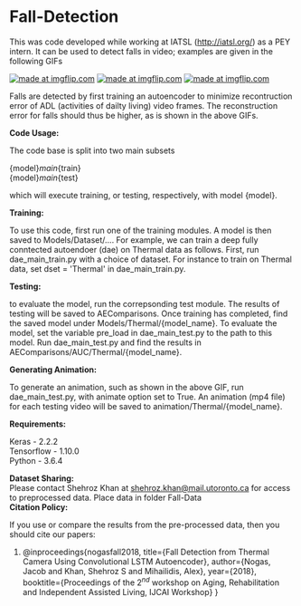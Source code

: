 # Fall-Detection

This was code developed while working at IATSL (http://iatsl.org/) as a PEY intern. It can be used to detect falls in video; examples are given in the following GIFs

<a href="https://imgflip.com/gif/2gb012"><img src="https://i.imgflip.com/2gb012.gif" title="made at imgflip.com"/></a> <a href="https://imgflip.com/gif/2fxxpd"><img src="https://i.imgflip.com/2fxxpd.gif" title="made at imgflip.com"/></a> <a href="https://imgflip.com/gif/2fxzt3"><img src="https://i.imgflip.com/2fxzt3.gif" title="made at imgflip.com"/></a>



Falls are detected by first training an autoencoder to minimize recontruction error of ADL (activities of dailty living) video frames. The reconstruction error for falls should thus be higher, as is shown in the above GIFs.


**Code Usage:**

The code base is split into two main subsets

{model}_main_{train}  
{model}_main_{test}

which will execute training, or testing, respectively, with model {model}. 

**Training:**

To use this code, first run one of the training modules. A model is then saved to Models/Dataset/....
For example, we can train a deep fully conntected autoendoer (dae) on Thermal data as follows. First, run dae_main_train.py with a choice of dataset. For instance to train on Thermal data, set dset = 'Thermal' in dae_main_train.py.

**Testing:**

to evaluate the model, run the correpsonding test module. The results of testing will be saved to AEComparisons. Once training has completed, find the saved model under Models/Thermal/{model_name}. To evaluate the model, set the variable pre_load in dae_main_test.py to the path to this model. Run dae_main_test.py and find the results in AEComparisons/AUC/Thermal/{model_name}.

**Generating Animation:**

To generate an animation, such as shown in the above GIF, run dae_main_test.py, with animate option set to True. An animation (mp4 file) for each testing video will be saved to animation/Thermal/{model_name}.


**Requirements:**

Keras - 2.2.2  
Tensorflow - 1.10.0  
Python - 3.6.4

**Dataset Sharing:**  
Please contact Shehroz Khan at shehroz.khan@mail.utoronto.ca for access to preprocessed data. Place data in folder Fall-Data  
**Citation Policy:**

If you use or compare the results from the pre-processed data, then you should cite our papers:

1. @inproceedings{nogasfall2018,
  title={Fall Detection from Thermal Camera Using Convolutional LSTM Autoencoder},
  author={Nogas, Jacob and Khan, Shehroz S and Mihailidis, Alex},
  year={2018},
  booktitle={Proceedings of the $2^{nd}$ workshop on Aging, Rehabilitation and Independent Assisted Living, IJCAI Workshop}
}
